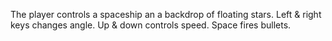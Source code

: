 The player controls a spaceship an a backdrop of floating stars.
Left & right keys changes angle. Up & down controls speed. Space fires bullets.
